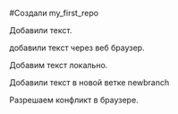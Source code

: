﻿#Создали my_first_repo

Добавили текст.

добавили текст через веб браузер.

Добавим текст локально.

Добавили текст в новой ветке newbranch

Разрешаем конфликт в браузере.
